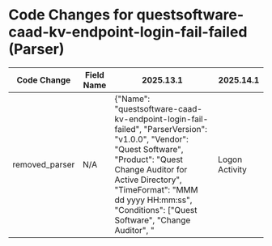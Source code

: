 # Code Changes for questsoftware-caad-kv-endpoint-login-fail-failed (Parser)

| Code Change | Field Name | 2025.13.1 | 2025.14.1 |
|-------------|------------|-----------|------------|
| removed_parser | N/A | {"Name": "questsoftware-caad-kv-endpoint-login-fail-failed", "ParserVersion": "v1.0.0", "Vendor": "Quest Software", "Product": "Quest Change Auditor for Active Directory", "TimeFormat": "MMM dd yyyy HH:mm:ss", "Conditions": ["Quest Software", "Change Auditor", "|Logon Activity|User failed to authenticate through", "categoryOutcome=Failed"], "Fields": ["dvc=({dest_ip}((([0-9a-fA-F.]{0,4}):{1,2}){1,7}([0-9a-fA-F]){0,4})|(((25[0-5]|(2[0-4]|1\d|[0-9]|)\d)\.?\b){4}))(:({dest_port}\d+))?", "\sdomain=({domain}[^\s]+)", "\sevent=({event_name}[^=]+)\s\w+=", "logonFailureReason=({failure_reason}[^=]+)\s\w+=", "dvchost=({host}[^\s]+)", "logonType=({login_type}\d+)", "categoryOutcome=({result}[^\s]+)", "shost=({src_host}[^\s]+)", "src=({src_ip}((([0-9a-fA-F.]{0,4}):{1,2}){1,7}([0-9a-fA-F]){0,4})|(((25[0-5]|(2[0-4]|1\d|[0-9]|)\d)\.?\b){4}))(:({src_port}\d+))?", "\sstart=({time}\w+\s\d\d\s\d\d\d\d\s\d\d:\d\d:\d\d)", "\suser=(({domain}[^\\=]+)[\\\/]+)?({user}[\w\.\-\!\#\^\~]{1,40}\$?)", "userPrincipalName=(({email_address}[^\s=@]+@[^@\s=]+)|({user}[\w\.\-\!\#\^\~]{1,40}\$?))", "userMail=({email_address}[^\s=@]+@[^@\s=]+)", "suid=({user_sid}[^\s]+)"]} | N/A |